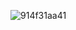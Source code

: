 ![914f31aa41](https://github.com/dmitruz/translate-me/assets/46353626/4a01f93c-dc09-471f-a4e8-dca4916dc103)
